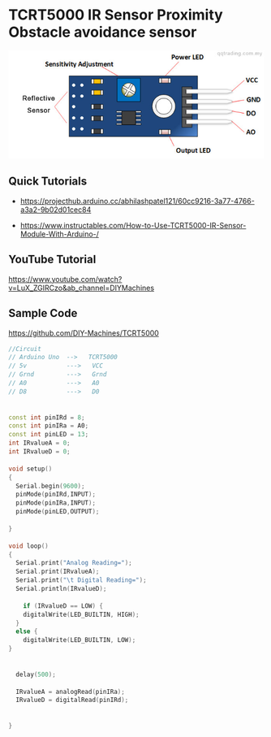 # TCRT5000 IR Sensor Proximity Obstacle avoidance sensor 

![TCRT5000-IR-Sensor](TCRT5000-IR-Sensor.jpg)

## Quick Tutorials
* https://projecthub.arduino.cc/abhilashpatel121/60cc9216-3a77-4766-a3a2-9b02d01cec84 

* https://www.instructables.com/How-to-Use-TCRT5000-IR-Sensor-Module-With-Arduino-/  

## YouTube Tutorial 
https://www.youtube.com/watch?v=LuX_ZGIRCzo&ab_channel=DIYMachines  

## Sample Code
https://github.com/DIY-Machines/TCRT5000   

```c++
//Circuit
// Arduino Uno  -->   TCRT5000
// 5v           --->   VCC
// Grnd         --->   Grnd
// A0           --->   A0
// D8           --->   D0


const int pinIRd = 8;
const int pinIRa = A0;
const int pinLED = 13;
int IRvalueA = 0;
int IRvalueD = 0;

void setup()
{
  Serial.begin(9600);
  pinMode(pinIRd,INPUT);
  pinMode(pinIRa,INPUT);
  pinMode(pinLED,OUTPUT);

}

void loop()
{
  Serial.print("Analog Reading=");
  Serial.print(IRvalueA);
  Serial.print("\t Digital Reading=");
  Serial.println(IRvalueD);

    if (IRvalueD == LOW) {
    digitalWrite(LED_BUILTIN, HIGH);
  }
  else {
    digitalWrite(LED_BUILTIN, LOW);
}


  delay(500);
  
  IRvalueA = analogRead(pinIRa);
  IRvalueD = digitalRead(pinIRd);


}

```
